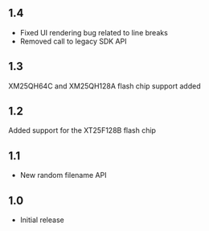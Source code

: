 ## 1.4
 - Fixed UI rendering bug related to line breaks
 - Removed call to legacy SDK API
## 1.3
   XM25QH64C and XM25QH128A flash chip support added
## 1.2
   Added support for the XT25F128B flash chip
## 1.1
 - New random filename API
## 1.0
 - Initial release
